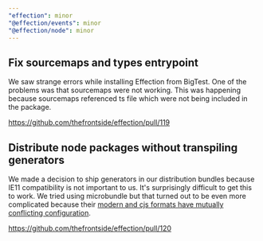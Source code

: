 ```yaml
---
"effection": minor
"@effection/events": minor
"@effection/node": minor
---
```


## Fix sourcemaps and types entrypoint

We saw strange errors while installing Effection from BigTest. One of the problems was that sourcemaps were not working. This was happening because sourcemaps referenced ts file which were not being included in the package.

https://github.com/thefrontside/effection/pull/119

## Distribute node packages without transpiling generators 

We made a decision to ship generators in our distribution bundles because IE11 compatibility is not important to us. It's surprisingly difficult to get this to work. We tried using microbundle but that turned out to be even more complicated because their [modern and cjs formats have mutually conflicting configuration](https://github.com/developit/microbundle/issues/618).

https://github.com/thefrontside/effection/pull/120